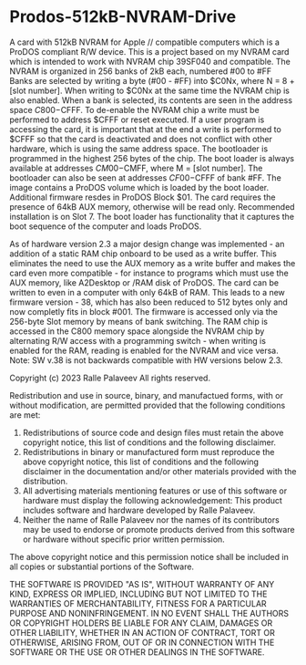 # Prodos-512kB-NVRAM-Drive
A card with 512kB NVRAM for Apple // compatible computers which is a ProDOS compliant R/W device.
This is a project based on my NVRAM card which is intended to work with NVRAM chip 39SF040 and compatible.
The NVRAM is organized in 256 banks of 2kB each, numbered #00 to #FF Banks are selected by writing a byte (#00 - #FF) into $C0Nx, where N = 8 + [slot number].
When writing to $C0Nx at the same time the NVRAM chip is also enabled. When a bank is selected, its contents are seen in the address space $C800-$CFFF.
To de-enable the NVRAM chip a write must be performed to address $CFFF or reset executed. If a user program is accessing the card,
it is important that at the end a write is performed to $CFFF so that the card is deactivated and does not conflict with other hardware,
which is using the same address space.
The bootloader is programmed in the highest 256 bytes of the chip. The boot loader is always available at addresses $CM00-$CMFF, where M = [slot number].
The bootloader can also be seen at addresses $CF00-$CFFF of bank #FF.
The image contains a ProDOS volume which is loaded by the boot loader. Additional firmware resdes in ProDOS Block $01.
The card requires the presence of 64kB AUX memory, otherwise will be read only.
Recommended installation is on Slot 7. The boot loader has functionality that it captures the boot sequence of the computer and loads ProDOS.

As of hardware version 2.3 a major design change was implemented - an addition of a static RAM chip onboard to be used as a write buffer. This eliminates the need to use the AUX memory as a write buffer and makes the card even more compatible - for instance to programs which must use the AUX memory, like A2Desktop or /RAM disk of ProDOS. The card can be written to even in a computer with only 64kB of RAM. This leads to a new firmware version - 38, which has also been reduced to 512 bytes only and now completly fits in block #001. The firmware is accessed only via the 256-byte Slot memory by means of bank switching. The RAM chip is accessed in the C800 memory space alongside the NVRAM chip by alternating R/W access with a programming switch - when writing is enabled for the RAM, reading is enabled for the NVRAM and vice versa. Note: SW v.38 is not backwards compatible with HW versions below 2.3.

Copyright (c) 2023 Ralle Palaveev
All rights reserved.

Redistribution and use in source, binary, and manufactued forms, with or without
modification, are permitted provided that the following conditions are met:
1. Redistributions of source code and design files must retain the above copyright
   notice, this list of conditions and the following disclaimer.
2. Redistributions in binary or manufactured form must reproduce the above copyright
   notice, this list of conditions and the following disclaimer in the
   documentation and/or other materials provided with the distribution.
3. All advertising materials mentioning features or use of this software
   or hardware must display the following acknowledgement:
   This product includes software and hardware developed by Ralle Palaveev.
4. Neither the name of Ralle Palaveev nor the
   names of its contributors may be used to endorse or promote products
   derived from this software or hardware without specific prior written permission.

The above copyright notice and this permission notice shall be included in all
copies or substantial portions of the Software.

THE SOFTWARE IS PROVIDED "AS IS", WITHOUT WARRANTY OF ANY KIND, EXPRESS OR
IMPLIED, INCLUDING BUT NOT LIMITED TO THE WARRANTIES OF MERCHANTABILITY,
FITNESS FOR A PARTICULAR PURPOSE AND NONINFRINGEMENT. IN NO EVENT SHALL THE
AUTHORS OR COPYRIGHT HOLDERS BE LIABLE FOR ANY CLAIM, DAMAGES OR OTHER
LIABILITY, WHETHER IN AN ACTION OF CONTRACT, TORT OR OTHERWISE, ARISING FROM,
OUT OF OR IN CONNECTION WITH THE SOFTWARE OR THE USE OR OTHER DEALINGS IN THE
SOFTWARE.
